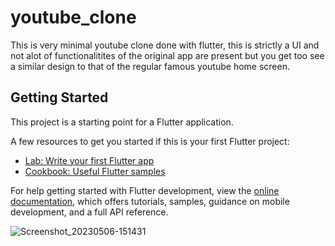 # youtube_clone

This is very minimal youtube clone done with flutter, this is strictly a UI and not alot of functionalitites of the original app are present but you get too see a similar design to that of the regular famous youtube home screen.

## Getting Started

This project is a starting point for a Flutter application.

A few resources to get you started if this is your first Flutter project:

- [Lab: Write your first Flutter app](https://docs.flutter.dev/get-started/codelab)
- [Cookbook: Useful Flutter samples](https://docs.flutter.dev/cookbook)

For help getting started with Flutter development, view the
[online documentation](https://docs.flutter.dev/), which offers tutorials,
samples, guidance on mobile development, and a full API reference.


![Screenshot_20230506-151431](https://user-images.githubusercontent.com/130862856/236630372-30f663c2-e6c0-476a-9e6e-2a754f74a0de.jpg)
